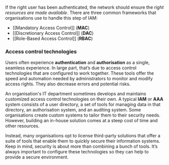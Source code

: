If the right user has been authenticated, the network should ensure the *right resources are made available*. There are three common frameworks that organisations use to handle this step of IAM:

- [[Mandatory Access Control]] (**MAC**)
- [[Discretionary Access Control]] (**DAC**)
- [[Role-Based Access Control]] (**RBAC**)

### Access control technologies

Users often experience **authentication** and **authorisation** as a single, seamless experience. In large part, that’s due to access control technologies that are configured to work together. These tools offer the speed and automation needed by administrators to monitor and modify access rights. They also decrease errors and potential risks.

An organisation's IT department sometimes develops and maintains customized access control technologies on their own. A typical **IAM** or **AAA** system consists of a user directory, a set of tools for managing data in that directory, an authorisation system, and an auditing system. Some organisations create custom systems to tailor them to their security needs. However, building an in-house solution comes at a steep cost of time and other resources.

Instead, many organisations opt to license third-party solutions that offer a suite of tools that enable them to quickly secure their information systems. Keep in mind, security is about more than combining a bunch of tools. It’s always important to configure these technologies so they can help to provide a secure environment.